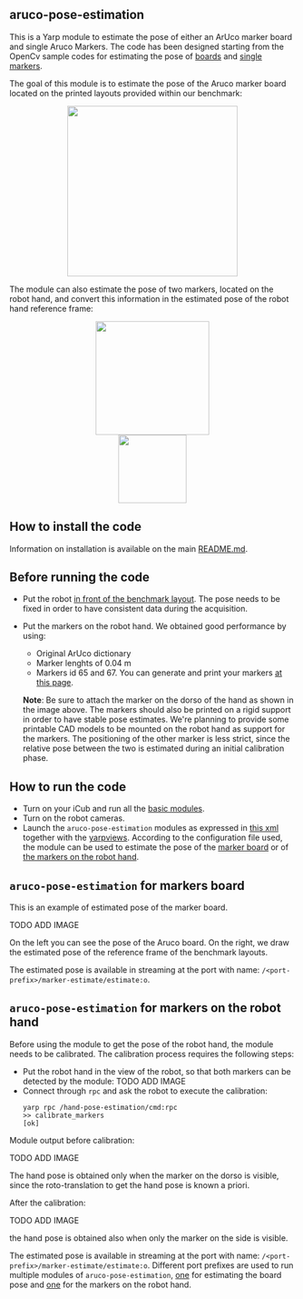 ## aruco-pose-estimation

This is a Yarp module to estimate the pose of either an ArUco marker board and single Aruco Markers.
The code has been designed starting from the OpenCv sample codes for estimating the pose of 
[boards](https://github.com/opencv/opencv_contrib/blob/master/modules/aruco/samples/detect_board.cpp) and [single markers](https://github.com/opencv/opencv_contrib/blob/master/modules/aruco/samples/detect_markers.cpp).

The goal of this module is to estimate the pose of the Aruco marker board located on the printed layouts provided within our benchmark:

<p align="center">
<img src="https://github.com/robotology-playground/RAL-benchmark-test/blob/master/misc/benchmark-setup2.jpg" width=300>
</p>


The module can also estimate the pose of two markers, located on the robot hand, and convert this information in the estimated pose of the robot hand reference frame:
<p align="center">
<img src="https://github.com/robotology-playground/RAL-benchmark-test/blob/master/misc/hand-markers.jpg" width=200> <img  hspace="100" src="https://github.com/robotology-playground/RAL-benchmark-test/blob/master/misc/icub-hand-frame.jpg" width=120>
</p>

## How to install the code
Information on installation is available on the main [README.md](https://github.com/robotology-playground/RAL-benchmark-test#how-to-compile-the-code).


## Before running the code
- Put the robot [in front of the benchmark layout](). The pose needs to be fixed in order to have consistent data during the acquisition.
 
- Put the markers on the robot hand. We obtained good performance by using:
   - Original ArUco  dictionary
   - Marker lenghts of 0.04 m
   - Markers id 65 and 67. You can generate and print your markers [at this page](http://chev.me/arucogen/).
    
  **Note**: Be sure to  attach the marker on the dorso of the hand as shown in the image above. The markers should also be printed on a rigid
  support in order to have stable pose estimates. We're planning to provide some printable CAD models to be mounted on the robot hand as
  support for the markers. The positioning of the other marker is less strict, since the relative pose between the two is estimated during
  an initial calibration phase.
   
    
## How to run the code
- Turn on your iCub and run all the [basic modules](https://github.com/robotology/icub-main/blob/master/app/iCubStartup/scripts/iCubStartup.xml.template).
- Turn on the robot cameras.
- Launch the `aruco-pose-estimation` modules as expressed in [this xml](https://github.com/robotology-playground/RAL-benchmark-test/blob/master/app/data_collection.xml.template#L4) together 
  with the [yarpviews](https://github.com/robotology-playground/RAL-benchmark-test/blob/master/app/data_collection.xml.template#L40). 
  According to the configuration file used, the module can be used to estimate the pose of the [marker board](https://github.com/robotology-playground/RAL-benchmark-test/blob/master/src/aruco-pose-estimation/conf/config_base.ini) 
  or of [the markers on the robot hand](https://github.com/robotology-playground/RAL-benchmark-test/blob/master/src/aruco-pose-estimation/conf/config_hand.ini#L11).
  
  
## `aruco-pose-estimation` for markers board
This is an example of estimated pose of the marker board.

TODO ADD IMAGE

On the left you can see the pose of the Aruco board. On the right, we draw the estimated pose of the reference frame of the benchmark layouts.
  
The estimated pose is available in streaming at the port with name: `/<port-prefix>/marker-estimate/estimate:o`.

  
## `aruco-pose-estimation` for markers on the robot hand
Before using the module to get the pose of the robot hand, the module needs to be calibrated. 
The calibration process requires the following steps:
- Put the robot hand in the view of the robot, so that both markers can be detected by the module:
  TODO ADD IMAGE
- Connect through `rpc` and ask the robot to execute the calibration:
  ``` 
  yarp rpc /hand-pose-estimation/cmd:rpc
  >> calibrate_markers
  [ok]
  ```
Module output before calibration:

TODO ADD IMAGE 

The hand pose is obtained only when the marker on the dorso is visible, since the roto-translation to get the hand pose is known a priori.

After the calibration:

TODO ADD IMAGE

the hand pose is obtained also when only the marker on the side is visible.

The estimated pose is available in streaming at the port with name: `/<port-prefix>/marker-estimate/estimate:o`. Different port prefixes are used to run multiple modules of `aruco-pose-estimation`, [one](https://github.com/robotology-playground/RAL-benchmark-test/blob/master/src/aruco-pose-estimation/conf/config_base.ini#L7) for estimating the board pose and
[one](https://github.com/robotology-playground/RAL-benchmark-test/blob/master/src/aruco-pose-estimation/conf/config_hand.ini#L9) for the markers on the robot hand.
  
